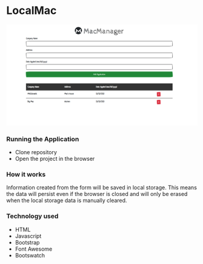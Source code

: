 # LocalMac

![MacManager Image](./macmanager.png)

### Running the Application
 * Clone repository
 * Open the project in the browser





### How it works
Information created from the form will be saved in local storage. This means the data will persist even if the browser is closed and will only be erased when the local storage data is manually cleared.


### Technology used
* HTML
* Javascript
* Bootstrap
* Font Awesome
* Bootswatch